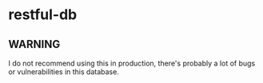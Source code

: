 # restful-db

## WARNING

I do not recommend using this in production, there's probably a lot of bugs or vulnerabilities in this database.
